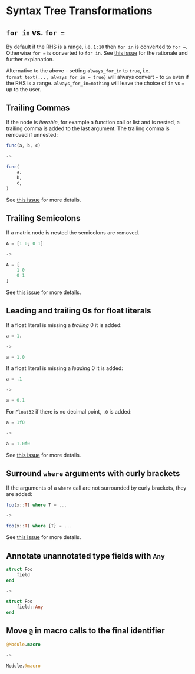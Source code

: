 # Syntax Tree Transformations

## `for in` vs. `for =`

By default if the RHS is a range, i.e. `1:10` then `for in` is converted to `for =`. Otherwise `for =` is converted to `for in`. See [this issue](https://github.com/domluna/JuliaFormatter.jl/issues/34) for the rationale and further explanation.

Alternative to the above - setting `always_for_in` to `true`, i.e. `format_text(..., always_for_in = true)` will always convert `=` to `in` even if the RHS is a range.
`always_for_in=nothing` will leave the choice of `in` vs `=` up to the user.

## Trailing Commas

If the node is _iterable_, for example a function call or list and is nested, a trailing comma is added to the last argument. The trailing comma is removed if unnested:

```julia
func(a, b, c)

->

func(
    a,
    b,
    c,
)
```

See [this issue](https://github.com/domluna/JuliaFormatter.jl/issues/44) for more details.

## Trailing Semicolons

If a matrix node is nested the semicolons are removed.

```julia
A = [1 0; 0 1]

->

A = [
    1 0
    0 1
]
```

See [this issue](https://github.com/domluna/JuliaFormatter.jl/issues/77) for more details.

## Leading and trailing 0s for float literals

If a float literal is missing a *trailing* 0 it is added:

```julia
a = 1.

->

a = 1.0
```

If a float literal is missing a *leading* 0 it is added:

```julia
a = .1

->

a = 0.1
```

For `Float32` if there is no decimal point, `.0` is added:

```julia
a = 1f0

->

a = 1.0f0
```

See [this issue](https://github.com/domluna/JuliaFormatter.jl/issues/66) for more details.

## Surround `where` arguments with curly brackets

If the arguments of a `where` call are not surrounded by curly brackets, they are added:

```julia
foo(x::T) where T = ...

->

foo(x::T) where {T} = ...
```

See [this issue](https://github.com/domluna/JuliaFormatter.jl/issues/53) for more details.

## Annotate unannotated type fields with `Any`

```julia
struct Foo
    field
end

->

struct Foo
    field::Any
end
```

## Move `@` in macro calls to the final identifier

```julia
@Module.macro

->

Module.@macro
```
